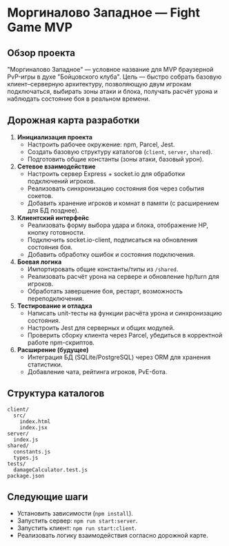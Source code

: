 # Моргиналово Западное — Fight Game MVP

## Обзор проекта
"Моргиналово Западное" — условное название для MVP браузерной PvP-игры в духе "Бойцовского клуба". Цель — быстро собрать базовую клиент–серверную архитектуру, позволяющую двум игрокам подключаться, выбирать зоны атаки и блока, получать расчёт урона и наблюдать состояние боя в реальном времени.

## Дорожная карта разработки
1. **Инициализация проекта**
   - Настроить рабочее окружение: npm, Parcel, Jest.
   - Создать базовую структуру каталогов (`client`, `server`, `shared`).
   - Подготовить общие константы (зоны атаки, базовый урон).
2. **Сетевое взаимодействие**
   - Настроить сервер Express + socket.io для обработки подключений игроков.
   - Реализовать синхронизацию состояния боя через события сокетов.
   - Добавить хранение игроков и комнат в памяти (с расширением для БД позднее).
3. **Клиентский интерфейс**
   - Реализовать форму выбора удара и блока, отображение HP, кнопку готовности.
   - Подключить socket.io-client, подписаться на обновления состояния боя.
   - Добавить обработку ошибок и состояния подключения.
4. **Боевая логика**
   - Импортировать общие константы/типы из `/shared`.
   - Реализовать расчёт урона на сервере и обновление hp/turn для игроков.
   - Обработать завершение боя, рестарт, возможность переподключения.
5. **Тестирование и отладка**
   - Написать unit-тесты на функции расчёта урона и синхронизацию состояния.
   - Настроить Jest для серверных и общих модулей.
   - Проверить сборку клиента через Parcel, убедиться в корректной работе npm-скриптов.
6. **Расширение (будущее)**
   - Интеграция БД (SQLite/PostgreSQL) через ORM для хранения статистики.
   - Добавление чата, рейтинга игроков, PvE-бота.

## Структура каталогов
```
client/
  src/
    index.html
    index.jsx
server/
  index.js
shared/
  constants.js
  types.js
tests/
  damageCalculator.test.js
package.json
```

## Следующие шаги
- Установить зависимости (`npm install`).
- Запустить сервер: `npm run start:server`.
- Запустить клиент: `npm run start:client`.
- Реализовать логику взаимодействия согласно дорожной карте.
